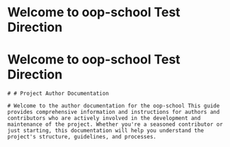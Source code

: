 # Welcome to  oop-school Test Direction

	
	
# Welcome to  oop-school Test Direction

	# # Project Author Documentation

	# Welcome to the author documentation for the oop-school This guide provides comprehensive information and instructions for authors and contributors who are actively involved in the development and maintenance of the project. Whether you're a seasoned contributor or just starting, this documentation will help you understand the project's structure, guidelines, and processes.

	
	
